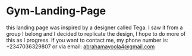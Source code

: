 # Gym-Landing-Page
this landing page was inspired by a designer called Tega.
I saw it from a group I belong and I decided to replicate the design,
I hope to do more of this as I progress.
If you want to contact me, my phone number is: +2347036329807 or via email: abrahamayoola4@gmail.com
